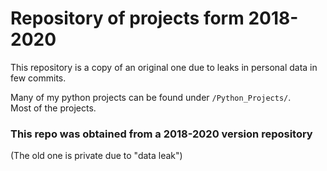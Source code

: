 # Repository of projects form 2018-2020
This repository is a copy of an original one due to leaks in personal data in few commits.<br>

Many of my python projects can be found under `/Python_Projects/`.<br>
Most of the projects.
### This repo was obtained from a 2018-2020 version repository
(The old one is private due to "data leak")
